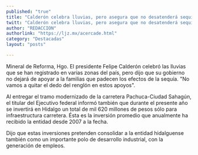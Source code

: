 ```yaml
---
published: "true"
title: "Calderón celebra lluvias, pero asegura que no desatenderá sequía"
twitt: "Calderón celebra lluvias, pero asegura que no desatenderá sequía"
author: "REDACCION"
authorlink: "https://ljz.mx/acercade.html"
category: "Destacadas"
layout: "posts"

---
```



  Mineral de Reforma, Hgo. El presidente Felipe Calderón celebró las lluvias que se han registrado en varias zonas del país, pero dijo que su gobierno no dejará de apoyar a la familias que padecen los efectos de la sequía. "No vamos a quitar el dedo del renglón en estos apoyos".



  Al entregar el tramo modernizado de la carretera Pachuca-Ciudad Sahagún, el titular del Ejecutivo federal informó también que durante el presente año se invertirá en Hidalgo un total de mil 620 millones de pesos sólo para infraestructura carretera. Ésta es la inversión promedio que anualmente ha recibido la entidad desde 2007 a la fecha.



  Dijo que estas inversiones pretenden consolidar a la entidad hidalguense también como un importante polo de desarrollo industrial, con la generación de empleos.

